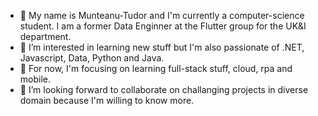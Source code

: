 - 👋 My name is Munteanu-Tudor and I'm currently a computer-science student. I am a former Data Enginner at the Flutter group for the UK&I department.
- 👀 I’m interested in learning new stuff but I'm also passionate of .NET, Javascript, Data, Python and Java.
- 🌱 For now, I'm focusing on learning full-stack stuff, cloud, rpa and mobile.
- 💞️ I’m looking forward to collaborate on challanging projects in diverse domain because I'm willing to know more.

<!---
915-Munteanu-Tudor/915-Munteanu-Tudor is a ✨ special ✨ repository because its `README.md` (this file) appears on your GitHub profile.
You can click the Preview link to take a look at your changes.
--->
